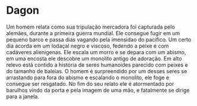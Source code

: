 # Dagon

Um homem relata como sua tripulação mercadora foi capturada pelo alemães, durante a primeira guerra mundial. Ele consegue fugir em um pequeno barco e passa dias vagando pela imensidao do pacifico. Um certo dia acorda em um lodaçal negro e viscoso, fedendo a peixe e com cadáveres alienigenas. Ele escala um morro e se depara com um abismo, em uma encosta ele descobre um monolito antigo de adoração. Em alto relevo está contido a história de seres humanoides parecido com peixes e do tamanho de baleias. O homem é surpreendido por um desses seres se arrastando para fora do abismo e escalando o monolito, ele foge e consegue ser resgatado. No fim do seu relato ele é atormentado por barulhos vindo da porta e pela imagem de uma mão, e fatalmente se dirige para a janela.